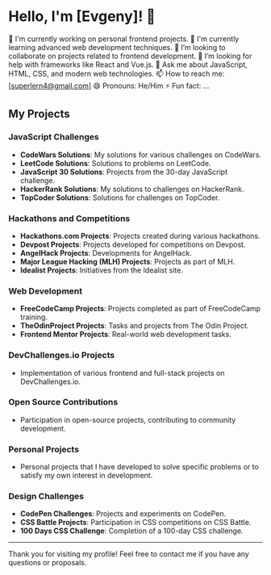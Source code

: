 # Hello, I'm [Evgeny]! 👋

🔭 I'm currently working on personal frontend projects.
🌱 I'm currently learning advanced web development techniques.
👯 I’m looking to collaborate on projects related to frontend development.
🤔 I’m looking for help with frameworks like React and Vue.js.
💬 Ask me about JavaScript, HTML, CSS, and modern web technologies.
📫 How to reach me: [superlern4@gmail.com]
😄 Pronouns: He/Him
⚡ Fun fact: ...

## My Projects
### JavaScript Challenges
- **CodeWars Solutions**: My solutions for various challenges on CodeWars.
- **LeetCode Solutions**: Solutions to problems on LeetCode.
- **JavaScript 30 Solutions**: Projects from the 30-day JavaScript challenge.
- **HackerRank Solutions**: My solutions to challenges on HackerRank.
- **TopCoder Solutions**: Solutions for challenges on TopCoder.

### Hackathons and Competitions
- **Hackathons.com Projects**: Projects created during various hackathons.
- **Devpost Projects**: Projects developed for competitions on Devpost.
- **AngelHack Projects**: Developments for AngelHack.
- **Major League Hacking (MLH) Projects**: Projects as part of MLH.
- **Idealist Projects**: Initiatives from the Idealist site.

### Web Development
- **FreeCodeCamp Projects**: Projects completed as part of FreeCodeCamp training.
- **TheOdinProject Projects**: Tasks and projects from The Odin Project.
- **Frontend Mentor Projects**: Real-world web development tasks.

### DevChallenges.io Projects
- Implementation of various frontend and full-stack projects on DevChallenges.io.

### Open Source Contributions
- Participation in open-source projects, contributing to community development.

### Personal Projects
- Personal projects that I have developed to solve specific problems or to satisfy my own interest in development.

### Design Challenges
- **CodePen Challenges**: Projects and experiments on CodePen.
- **CSS Battle Projects**: Participation in CSS competitions on CSS Battle.
- **100 Days CSS Challenge**: Completion of a 100-day CSS challenge.

---

Thank you for visiting my profile! Feel free to contact me if you have any questions or proposals.
